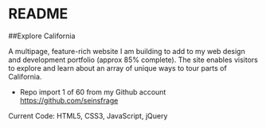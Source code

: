 # README

##Explore California 

A multipage, feature-rich website I am building to add to my web design and development portfolio (approx 85% complete). The site enables visitors to explore and learn about an array of unique ways to tour parts of California.

* Repo import 1 of 60 from my Github account <https://github.com/seinsfrage>


Current Code: HTML5, CSS3, JavaScript, jQuery